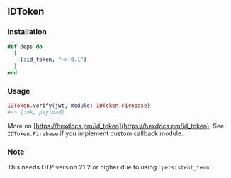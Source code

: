 ## IDToken

### Installation

```elixir
def deps do
  [
    {:id_token, "~> 0.1"}
  ]
end
```

### Usage

```elixir
IDToken.verify(jwt, module: IDToken.Firebase)
#=> {:ok, payload}
```

More on [https://hexdocs.pm/id_token](https://hexdocs.pm/id_token).
See `IDToken.Firebase` if you implement custom callback module.

### Note

This needs OTP version 21.2 or higher due to using `:persistent_term`.
